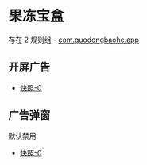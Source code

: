 # 果冻宝盒

存在 2 规则组 - [com.guodongbaohe.app](/src/apps/com.guodongbaohe.app.ts)

## 开屏广告

- [快照-0](https://i.gkd.li/import/13543323)

## 广告弹窗

默认禁用

- [快照-0](https://i.gkd.li/import/13577877)
